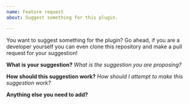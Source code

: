 ```yaml
---
name: Feature request
about: Suggest something for this plugin.

---
```


You want to suggest something for the plugin? Go ahead, if you are a developer yourself you can even clone this repository and make a pull request for your suggestion!

**What is your suggestion?**
*What is the suggestion you are proposing?*

**How should this suggestion work?**
*How should I attempt to make this suggestion work?*

**Anything else you need to add?**
